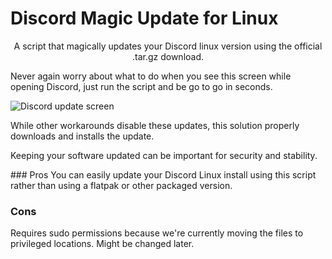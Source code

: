 
# Discord Magic Update for Linux
<p align="center">A script that magically updates your Discord linux version using the official .tar.gz download.

Never again worry about what to do when you see this screen while opening Discord, just run the script and be go to go in seconds.

![Discord update screen](https://i.imgur.com/JU36HzK.png)

While other workarounds disable these updates, this solution properly downloads and installs the update.

Keeping your software updated can be important for security and stability.
</p>
### Pros
You can easily update your Discord Linux install using this script rather than using a flatpak or other packaged version.

### Cons
Requires sudo permissions because we're currently moving the files to privileged locations. Might be changed later.

